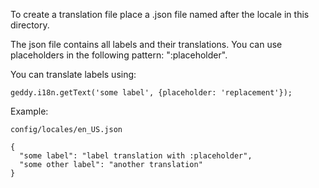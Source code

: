 To create a translation file place a .json file named after the locale in this directory.

The json file contains all labels and their translations. You can use placeholders in the following pattern: ":placeholder".

You can translate labels using:

    geddy.i18n.getText('some label', {placeholder: 'replacement'});


Example:

    config/locales/en_US.json

    {
      "some label": "label translation with :placeholder",
      "some other label": "another translation"
    }